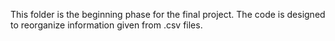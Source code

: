 This folder is the beginning phase for the final project. The code is designed to reorganize information given from .csv files.
